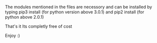 The modules mentioned in the files are necessory and can be installed by typing pip3 install <module name> (for python version above 3.0.1) and pip2 install <module name> (for python above 2.0.1)
 
That's it
Its completly free of cost

Enjoy :)
